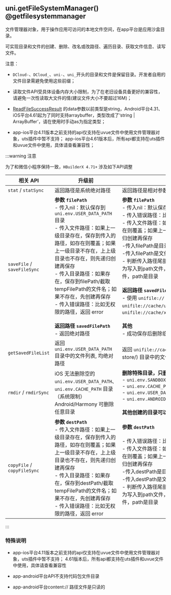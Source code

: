 ## uni.getFileSystemManager() @getfilesystemmanager

<!-- UTSAPIJSON.getFileSystemManager.description -->

<!-- UTSAPIJSON.getFileSystemManager.compatibility -->

文件管理器对象，用于操作应用可访问的本地文件空间，在app平台是应用沙盒目录。

可实现目录和文件的创建、删除、改名或改路径、遍历目录、获取文件信息、读写文件。

注意：
- `DCloud-`、`DCloud_`、`uni-`、`uni_`开头的目录和文件是保留目录。开发者自用的文件目录需避免使用这些前缀；

- 读取文件API受具体设备内存大小限制，为了在老旧设备具备更好的兼容性，请避免一次性读取大文件的情(建议文件大小不要超过16M)；

- [ReadFileSuccessResult](./get-file-system-manager.md#readfilesuccessresult-values) 的data参数以前类型是string，Android平台4.31、iOS平台4.61起为了同时支持arraybuffer，类型改成了‘string | ArrayBuffer’，请在使用时手动as为指定类型；

- app-ios平台4.11版本之前支持的api仅支持在uvue文件中使用文件管理器对象，uts插件中暂不支持； app-ios平台4.61版本后，所有api都支持在uts插件和uvue文件中使用，具体请查看兼容性；

:::warning 注意

为了和微信小程序保持一致，`HBuilderX 4.71+` 涉及如下API调整

| 相关 API                | 升级前                                                                                                                                                          | 升级后                                                                                                                                                                                                                                                                                                                                                 |
|------------------------|---------------------------------------------------------------------------------------------------------------------------------------------------------------|--------------------------------------------------------------------------------------------------------------------------------------------------------------------------------------------------------------------------------------------------------------------------------------------------------------------------------------------------------|
| `stat` / `statSync`    | 返回路径是系统绝对路径                                                                                                                                    | 返回路径是相对参数path的相对路径                                                                                                                                                                                                                                                                                                                                 |
| `saveFile` / `saveFileSync` | **参数 `filePath`**  <br> - 传入nil：默认保存到 `uni.env.USER_DATA_PATH` 目录  <br> - 传入文件路径：如果上一级目录存在，保存到传入的路径，如存在则覆盖；如果上一级目录不存在，上上级目录也不存在，则先递归创建再保存  <br> - 传入目录路径：如果存在，保存到filePath/截取tempFilePath的文件名；如果不存在，先创建再保存  <br> - 传入错误路径：比如无权限的路径，返回 error <br> <br> **返回路径 `savedFilePath`** <br> - 返回绝对路径   | **参数 `filePath`** <br> - 传入nil：默认保存到 `uni.env.CACHE_PATH/uni-store/` 目录 <br> - 传入错误路径：比如无权限的路径，返回 error  <br> - 传入文件路径：如果上一级目录存在，保存到传入的路径，如存在则覆盖；如果上一级目录不存在，上上级目录也不存在，则先递归创建再保存 <br> -传入filePath是目录路径且已存在，则返回错误码`1300021`   <br>  -传入filePath是文件路径且已存在，则覆盖写入  <br>- 判断传入路径尾部是否带斜线，如xxx/path、 xxx/path/，直接视为写入到path文件，如xxx/path/sub.txt 具体的是写入到具体的文件，path是目录 <br> <br> **返回路径 `savedFilePath`** <br> - 使用 `unifile://` 路径, 如果参数filePath=nil, savedFilePath= `unifile://cache/uni-store/xxx`; 否则savedFilePath= `unifile://cache/xxx`/`unifile://usr/xxx`/`unifile://sandbox/xxx` <br>  <br> **其他** <br> - 成功保存后删除临时文件 |
| `getSavedFileList`     | 返回 `uni.env.USER_DATA_PATH` 目录中的文件列表, 均绝对路径                                                                                                                            | 返回 `unifile://cache/uni-store/`(uni.env.CACHE_PATH/uni-store/) 目录中的文件列表                                                                                                                                                                                                                                                            |
| `rmdir` / `rmdirSync`  | iOS 无法删除空的 `uni.env.USER_DATA_PATH`、`uni.env.CACHE_PATH` 目录（系统限制）<br>Android/Harmony 可删除任意目录                                                         | **删除特殊目录，只删除子，保留本身**  <br>  - `uni.env.SANDBOX_PATH` <br> - `uni.env.CACHE_PATH` <br>  - `uni.env.USER_DATA_PATH` <br> - `uni.env.ANDROID_INTERNAL_SANDBOX_PATH` <br> <br> **其他创建的目录可以删除子和本身**  <br>                                                                                                                                                                                   |
| `copyFile` / `copyFileSync` | **参数 `destPath`**  <br> - 传入文件路径：如果上一级目录存在，保存到传入的路径，如存在则覆盖；如果上一级目录不存在，上上级目录也不存在，则先递归创建再保存  <br> - 传入目录路径：如果存在，保存到destPath/截取tempFilePath的文件名；如果不存在，先创建再保存  <br> - 传入错误路径：比如无权限的路径，返回 error <br>  | **参数 `destPath`** <br>  <br> - 传入错误路径：比如无权限的路径，返回 error  <br> - 传入文件路径：如果上一级目录存在，保存到传入的路径，如存在则覆盖；如果上一级目录不存在，上上级目录也不存在，则先递归创建再保存 <br> -传入destPath是目录路径且已存在，则返回错误码`1300021`   <br>  -传入destPath是文件路径且已存在，则覆盖写入  <br>- 判断传入路径尾部是否带斜线，如xxx/path、 xxx/path/，直接视为写入到path文件，如xxx/path/sub.txt 具体的是写入到具体的文件，path是目录 <br> <br> |
:::


<!-- UTSAPIJSON.getFileSystemManager.param -->

<!-- UTSAPIJSON.getFileSystemManager.returnValue -->

### 特殊说明

- app-ios平台4.11版本之前支持的api仅支持在uvue文件中使用文件管理器对象，uts插件中暂不支持； 4.61版本后，所有api都支持在uts插件和uvue文件中使用，具体请查看兼容性

- app-android平台API不支持代码包文件目录

- app-android平台content:/\/ 路径文件是只读的

<!-- UTSAPIJSON.getFileSystemManager.tutorial -->

<!-- UTSAPIJSON.getFileSystemManager.example -->

<!-- UTSAPIJSON.general_type.name -->

<!-- UTSAPIJSON.general_type.param -->
